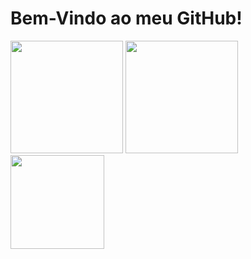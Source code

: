 <div>
 <h1 align=left>Bem-Vindo ao meu GitHub!</h1>

 <img height="180em" src="https://github-readme-stats.vercel.app/api?username=bioramonmoratori&show_icons=true&theme=vision-friendly-dark&include_all_commits=true&count_private=true">
 <img height="180em" src="https://github-readme-stats.vercel.app/api/top-langs/?username=bioramonmoratori&layout=compact&langs_count=7&theme=vision-friendly-dark">
 
 <img width="150" height="150" src="https://i.pinimg.com/originals/41/5d/1e/415d1ef9e63727a76a6cf33f8c690829.gif">

</div> 

<div style="display: inline_block"></div>


  

 
